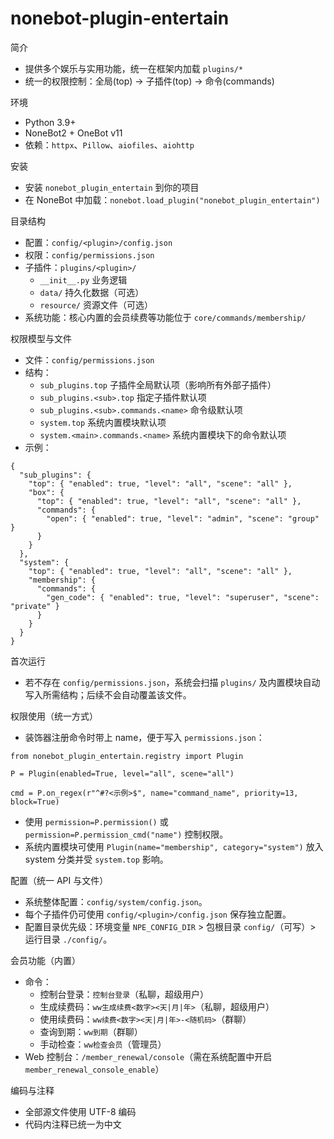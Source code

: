 ﻿nonebot-plugin-entertain
=======================

简介
- 提供多个娱乐与实用功能，统一在框架内加载 `plugins/*`
- 统一的权限控制：全局(top) -> 子插件(top) -> 命令(commands)

环境
- Python 3.9+
- NoneBot2 + OneBot v11
- 依赖：`httpx`、`Pillow`、`aiofiles`、`aiohttp`

安装
- 安装 `nonebot_plugin_entertain` 到你的项目
- 在 NoneBot 中加载：`nonebot.load_plugin("nonebot_plugin_entertain")`

目录结构
- 配置：`config/<plugin>/config.json`
- 权限：`config/permissions.json`
- 子插件：`plugins/<plugin>/`
  - `__init__.py` 业务逻辑
  - `data/` 持久化数据（可选）
  - `resource/` 资源文件（可选）
- 系统功能：核心内置的会员续费等功能位于 `core/commands/membership/`

权限模型与文件
- 文件：`config/permissions.json`
- 结构：
  - `sub_plugins.top` 子插件全局默认项（影响所有外部子插件）
  - `sub_plugins.<sub>.top` 指定子插件默认项
  - `sub_plugins.<sub>.commands.<name>` 命令级默认项
  - `system.top` 系统内置模块默认项
  - `system.<main>.commands.<name>` 系统内置模块下的命令默认项
- 示例：
```
{
  "sub_plugins": {
    "top": { "enabled": true, "level": "all", "scene": "all" },
    "box": {
      "top": { "enabled": true, "level": "all", "scene": "all" },
      "commands": {
        "open": { "enabled": true, "level": "admin", "scene": "group" }
      }
    }
  },
  "system": {
    "top": { "enabled": true, "level": "all", "scene": "all" },
    "membership": {
      "commands": {
        "gen_code": { "enabled": true, "level": "superuser", "scene": "private" }
      }
    }
  }
}
```

首次运行
- 若不存在 `config/permissions.json`，系统会扫描 `plugins/` 及内置模块自动写入所需结构；后续不会自动覆盖该文件。

权限使用（统一方式）
- 装饰器注册命令时带上 name，便于写入 `permissions.json`：
```
from nonebot_plugin_entertain.registry import Plugin

P = Plugin(enabled=True, level="all", scene="all")

cmd = P.on_regex(r"^#?<示例>$", name="command_name", priority=13, block=True)
```
- 使用 `permission=P.permission()` 或 `permission=P.permission_cmd("name")` 控制权限。
- 系统内置模块可使用 `Plugin(name="membership", category="system")` 放入 system 分类并受 `system.top` 影响。

配置（统一 API 与文件）
- 系统整体配置：`config/system/config.json`。
- 每个子插件仍可使用 `config/<plugin>/config.json` 保存独立配置。
- 配置目录优先级：环境变量 `NPE_CONFIG_DIR` > 包根目录 `config/`（可写）> 运行目录 `./config/`。

会员功能（内置）
- 命令：
  - 控制台登录：`控制台登录`（私聊，超级用户）
  - 生成续费码：`ww生成续费<数字><天|月|年>`（私聊，超级用户）
  - 使用续费码：`ww续费<数字><天|月|年>-<随机码>`（群聊）
  - 查询到期：`ww到期`（群聊）
  - 手动检查：`ww检查会员`（管理员）
- Web 控制台：`/member_renewal/console`（需在系统配置中开启 `member_renewal_console_enable`）

编码与注释
- 全部源文件使用 UTF-8 编码
- 代码内注释已统一为中文
